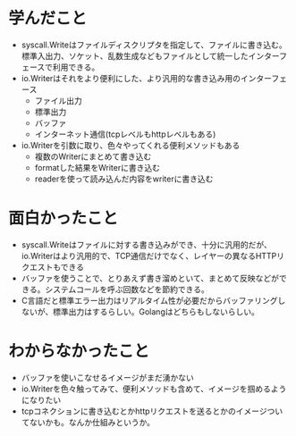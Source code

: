 # 学んだこと
- syscall.Writeはファイルディスクリプタを指定して、ファイルに書き込む。標準入出力、ソケット、乱数生成などもファイルとして統一したインターフェースで利用できる。
- io.Writerはそれをより便利にした、より汎用的な書き込み用のインターフェース
  - ファイル出力
  - 標準出力
  - バッファ
  - インターネット通信(tcpレベルもhttpレベルもある)
- io.Writerを引数に取り、色々やってくれる便利メソッドもある
  - 複数のWriterにまとめて書き込む
  - formatした結果をWriterに書き込む
  - readerを使って読み込んだ内容をwriterに書き込む
# 面白かったこと
- syscall.Writeはファイルに対する書き込みができ、十分に汎用的だが、io.Writerはより汎用的で、TCP通信だけでなく、レイヤーの異なるHTTPリクエストもできる
- バッファを使うことで、とりあえず書き溜めといて、まとめて反映などができる。システムコールを呼ぶ回数などを節約できる。
- C言語だと標準エラー出力はリアルタイム性が必要だからバッファリングしないが、標準出力はするらしい。Golangはどちらもしないらしい。
# わからなかったこと
- バッファを使いこなせるイメージがまだ湧かない
- io.Writerを色々触ってみて、便利メソッドも含めて、イメージを掴めるようになりたい
- tcpコネクションに書き込むとかhttpリクエストを送るとかのイメージついてないかも。なんか仕組みというか。